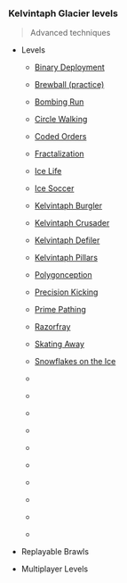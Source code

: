 ### Kelvintaph Glacier levels

> Advanced techniques

+ Levels
    + [Binary Deployment](495-Binary_Deployment/)
    + [Brewball (practice)](487-Brewball/)
    + [Bombing Run](489-Bombing_Run/)
    + [Circle Walking](483-Circle_Walking/)
    + [Coded Orders](496-Coded_Orders/)
    + [Fractalization](490-Fractalization/)
    + [Ice Life](488-Ice_Life/)
    + [Ice Soccer](486-Ice_Soccer/)
    + [Kelvintaph Burgler](498-Kelvintaph_Burgler/)
    + [Kelvintaph Crusader](497-Kelvintaph_Crusader/)
    + [Kelvintaph Defiler](499-Kelvintaph_Defiler/)
    + [Kelvintaph Pillars](494-Kelvintaph_Pillars/)
    + [Polygonception](493-Polygonception/)
    + [Precision Kicking](492-Precision_Kicking/)
    + [Prime Pathing](500-Prime_Pathing/)
    + [Razorfray](491-Razorfray/)
    + [Skating Away](484-Skating_Away/)
    + [Snowflakes on the Ice](485-Snowflakes_on_the_Ice/)

    + [](501-/)
    + [](502-/)
    + [](503-/)
    + [](504-/)
    + [](505-/)
    + [](506-/)
    + [](507-/)
    + [](508-/)
    + [](509-/)
    + [](510-/)

+ Replayable Brawls

+ Multiplayer Levels
